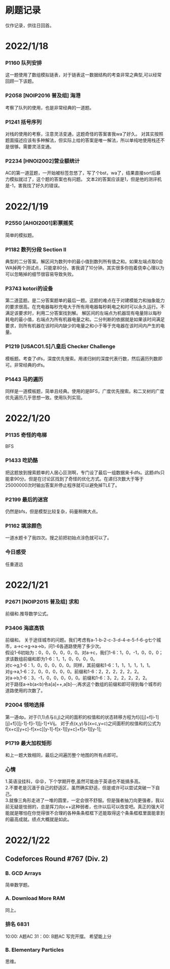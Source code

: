 # 刷题记录

仅作记录，供往日回首。

# 2022/1/18
### P1160 队列安排   
这一题使用了数组模拟链表，对于链表这一数据结构的考查非常之典型,可以经常回顾一下该题。  
### P2058 [NOIP2016 普及组] 海港
考察了队列的使用，也是非常经典的一道题。
### P1241 括号序列
对栈的使用的考察，注意灵活变通，这题奇怪的答案害我wa了好久。
对其实按照题面描述应该有多种解法，但实际上给的答案是唯一解法，所以单纯地使用栈还不是很够。需要灵活变通。
### P2234 [HNOI2002]营业额统计
AC的第一道蓝题，一开始被标签忽悠了，写了个bst，wa了，结果直接sort后暴力模拟就过了，这个题的答案也有问题。
文本2的答案应该是1，但是他的测评机是-1，害我找了好久的错误。
# 2022/1/19
### P2550 [AHOI2001]彩票摇奖
简单的模拟题。
### P1182 数列分段 Section II
典型的二分答案。解区间为数列中的最小值到数列所有值之和。如果左端点取0会WA掉两个测试点，只能拿80分。害我调了10分钟。其实很多你抱着侥幸心理以为可以忽略掉的细节很容易导致失败。
### P3743 kotori的设备
第二道蓝题。是二分答案题单的最后一题。这题的难点在于对建模能力和抽象能力的要求很高。在充电器每秒充电大于所有用电器每秒耗电之和时可以永久运行。不满足该要求时，利用二分答案找到解。
解区间的左端点为机器现有电量除以每秒耗电的最小值，右端点为所有机器电量之和。二分判断的依据就是如果该时间满足要求，则所有机器在该时间内缺少的电量之和小于等于充电器在该时间内产生的电量。
### P1219 [USACO1.5]八皇后 Checker Challenge
模板题。考查了dfs，深度优先搜索。用递归树的深度代表行数，然后遍历列数即可。非常经典的dfs。
### P1443 马的遍历
同样是一道模板题，简单且经典。使用的是BFS，广度优先搜索。和二叉树的广度优先遍历几乎思想一致。使用队列实现。
# 2022/1/20
### P1135 奇怪的电梯
BFS
### P1433 吃奶酪
把这题放到搜索题单的人居心叵测啊，专门设了最后一组数据来卡dfs。这题dfs只能拿90分。但是在讨论区找到了奇怪的优化方式。在递归次数大于等于25000000次时输出答案并停止程序就可以避免掉TLE了。
### P2199 最后的迷宫
仍然是bfs，但是模型比较复杂，码量稍微大点。
### P1162 填涂颜色
一道水题卡了我四次。搜之前把初始点涂色就可以了。
### 今日感受
任重道远
# 2022/1/21
### P2671 [NOIP2015 普及组] 求和
前缀和.推导数学公式。
### P3406 海底高铁
前缀和。
关于途径城市的问题。我们考虑有a-1-b-2-c-3-d-4-e-5-f-6-g七个城市，a->c->g->a->b，问1-6各道路使用了多少次。  
假设1-6初始为：0，0，0，0，0，0。对a->c，我们1-6：1，0，-1，0，0，0；  求该数组前缀和即为1-6：1，1，0，0，0，0。  
对c->g,1-6：1，0，0，0，0，0。同样，其前缀和1-6：1，1，1，1，1，1。  
对g->a,1-6：2，0，0，0，0，0。前缀和1-6：2，2，2，2，2，2。  
对a->b,1-6：3，-1，0，0，0，0，0。前缀和1-6：3，2，2，2，2，2。  
对于路径a->b(a<b)令a[a]++,a[b]--;再求这个数组的前缀和即可得到每个城市的道路使用的次数了。  
### P2004 领地选择
第一道dp。对于(1,1)点与(i,j)之间的面积的权值和的状态转移方程为f[i][j]=f[i-1][j]+f[i][j-1]-f[i-1][j-1]+Vij。
对于点(x,y)与(x+c,y+c)之间面积的权值和的公式为f[x+c][y+c]-f[x+c][y-1]-f[x-1][y+c]+f[x-1][y-1];
### P1719 最大加权矩形
和上一题大致相同，最后之间遍历整个地图的所有点即可。
### 心情
1.英语没挂科，😝😝，下个学期开卷,虽然可能由于英语也不能搞多高。  
2.不要老是沉湎于自己的舒适区，虽然确实舒适，但是或许可以尝试突破一下自己。  
3.就像三角形走进了一堆的圆里，一定会很不舒服。但是强者抽刀向更强者，我以前无疑是怯弱的，总是挥刀向c++这种弱者，也许以后可以改变吧。真正的强大可能就是哪怕在你觉得很不合理的各种条条框框下还能取得这个条条框框里面能拿到的最高成就。绩点大概就是如此。  
# 2022/1/22
## Codeforces Round #767 (Div. 2)
### B. GCD Arrays
简单数学题。
### A. Download More RAM
同上。
### 排名 6831
10:00: A题AC 31：00: B题AC
写完开摆。
希望能上分
### B. Elementary Particles
思维。
